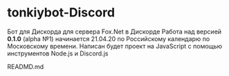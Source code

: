 # tonkiybot-Discord
Бот для Дискорда для сервера Fox.Net в Дискорде
Работа над версией <b>0.1.0</b> (alpha №1) начинается 21.04.20 по Российскому календарю по Московскому времени.
Написан будет проект на JavaScript с помощью инструментов Node.js и Discord.js

READMD.md
